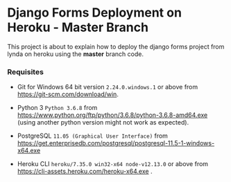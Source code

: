 # Django Forms Deployment on Heroku - Master Branch

This project is about to explain how to deploy the django forms project from lynda on heroku using the **master** branch code.

### Requisites

* Git for Windows 64 bit version ``` 2.24.0.windows.1 ``` or above from https://git-scm.com/download/win.

* Python 3 ``` Python 3.6.8 ``` from https://www.python.org/ftp/python/3.6.8/python-3.6.8-amd64.exe (using another python version might not work as expected).

* PostgreSQL ``` 11.05 (Graphical User Interface) ``` from https://get.enterprisedb.com/postgresql/postgresql-11.5-1-windows-x64.exe

* Heroku CLI ``` heroku/7.35.0 win32-x64 node-v12.13.0 ``` or above from https://cli-assets.heroku.com/heroku-x64.exe .
